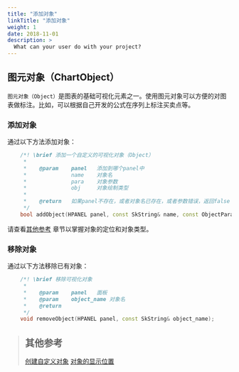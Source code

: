 ```yaml
---
title: "添加对象"
linkTitle: "添加对象"
weight: 1
date: 2018-11-01
description: >
  What can your user do with your project?
---
```


## 图元对象（ChartObject）

`图元对象（Object）`是图表的基础可视化元素之一。使用图元对象可以方便的对图表做标注。比如，可以根据自己开发的公式在序列上标注买卖点等。

### 添加对象

通过以下方法添加对象：
```cpp
    /*! \brief 添加一个自定义的可视化对象（Object）
     *
     *    @param    panel   添加到哪个panel中
     *              name    对象名
     *              para    对象参数
     *              obj     对象绘制类型
     *
     *    @return   如果panel不存在，或者对象名已存在，或者参数错误，返回false
     */
    bool addObject(HPANEL panel, const SkString& name, const ObjectParam&para, my_sp<IVisualObject> obj);
```
请查看[其他参考](add-object.html#其他参考) 章节以掌握对象的定位和对象类型。

### 移除对象

通过以下方法移除已有对象：
```cpp
    /*! \brief 移除可视化对象
     *	
     *    @param	panel	面板
     *    @param	object_name	对象名
     *    @return
     */
    void removeObject(HPANEL panel, const SkString& object_name);
```

> ## 其他参考
> [创建自定义对象](object-custom.html)
> [对象的显示位置](object-position.html)


